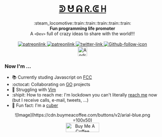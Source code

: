 <!-- <div align="center"> -->
<!-- <a href="https://duar.ch" target="_blank"></h1><img src="assets/duarch.jpg" alt="heropic"></a> </div> -->



<!--  ᕲᘱᐅᑓᘮᕰᐁᑌᕱᐃᗋᗩᖇᘓᘳᑕᕳᕼ-->

<!-- <h1 align="center">ᑓ ᑌ ᗩ ᖇ.ᘓ ᕼ</h1> -->
<!-- <h1 align="center">ᐅ ᐁ ᐃ ᖇ.ᐸ ᕼ</h1> -->
<!-- <h1 align="center">ᘱ ᘮ ᐃ ᖇ.ᘳ ᕼ</h1> -->
<!-- <h1 align="center">ᕲ ᕰ ᕱ ᖇ.ᕳ ᕼ</h1> -->

<!-- Letras disponíveis em https://en.wiktionary.org/wiki/Appendix:Unicode/Unified_Canadian_Aboriginal_Syllabics -->

<!-- Sempre fico na dúvida entre essa duas opções ᕲ ᕰ ᕱ ᖇ.ᕳ ᕼ e ᕲ ᑌ ᗩ ᖇ.ᑕ ᕼ  -->

<link rel="stylesheet" href="style.css"/>
<h1 align="center"><a href="https://duar.ch" target="_blank"> ᕲ ᕰ ᕱ ᖇ.ᕳ ᕼ </a></h1>
 
<!--rel="noreferrer noopener"-->
<!-- <h1 align="center"> ᗪ ᑌ ᗩ ᖇ.ᑕ ᕼ </h1> -->
<!-- <h1 align="center"> 𝕯 𝖀 ᗩ ᖇ.ᑕ ᕼ </h1> -->
<!-- <h1 align="center"> 🅳 🆄 ᗩ ᖇ.ᑕ ᕼ </h1> -->
<!-- <h1 align="center"> 🅳 🆄 𝔸 ℝ.ℂ ℍ </h1> -->
<!-- <h1 align="center"> ◗ ☋ ꍏ ☈ ☾ ♄ </h1> -->
<!-- Inspired on choo here https://github.com/choojs/choo -->
<div align="center">
  :steam_locomotive::train::train::train::train::train:
</div>
<div align="center">
  <strong>Fun programming life promoter</strong>
</div>
<div align="center">
  A <code>&lt;Dev&gt;</code> full of crazy ideas to share with the world!!!
</div>

<br />

<div align="center">  
  
  <!-- Money Status -->
<a href="https://www.patreon.com/duarch">
    <img src="https://img.shields.io/badge/license-not--for--sale-green"
      alt="patreonlink" />
      <!-- Age Status -->
<a href="https://www.patreon.com/duarch">
    <img src="https://img.shields.io/badge/version-v40.0-blue"
      alt="patreonlink" />
        <!-- Twitter -->
<a href="https://twitter.com/andrebh">
    <img src="https://img.shields.io/twitter/follow/andrebh?label=follow%20me&style=social"
      alt="twitter-link" />
          <!-- Github -->
<a href="https://github.com/duarch">
    <img src="https://img.shields.io/github/followers/duarch?label=lunatics&style=social"
      alt="Github-follow-icon" />
  </div>
  <div align="center"> 
          <!-- DEV profile -->
<a href="https://dev.to/duarch">
    <img src="https://d2fltix0v2e0sb.cloudfront.net/dev-badge.svg" alt="André Duarte's DEV Profile" height="30" width="30"></a></div>
   



### Now I'm ...

- :books: Currently studing Javascript on [FCC](https://www.freecodecamp.org/duarch)
- :octocat: Collaborating on [GO](https://golang.org/) projects
- :moyai: Struggling with [Vim](https://www.vim.org/)
- :shipit: How to reach me: I'm lockdown you can't literally [reach me](https://www.linkedin.com/in/andreduarte/) now (but I receive calls, e-mail, tweets, ...)
- :ice_cube: Fun fact: I'm a [cuber](https://www.worldcubeassociation.org/) 

</div>

<div align="center">
   ![Image](https://cdn.buymeacoffee.com/buttons/v2/arial-blue.png =100x50)
 
</div>


<div align="center">
<a href="https://www.buymeacoffee.com/duarch" target="_blank"><img src="https://cdn.buymeacoffee.com/buttons/v2/arial-blue.png" alt="Buy Me A Coffee" style="height: 30px !important;width: 108.5px !important;" ></a>
 </div>
